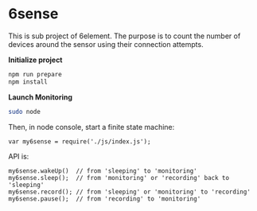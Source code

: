 # 6sense

This is sub project of 6element. The purpose is to count the number of devices around the sensor using their connection attempts.

**Initialize project**

```bash
npm run prepare
npm install
```

**Launch Monitoring**
```bash
sudo node
```
Then, in node console, start a finite state machine:
```
var my6sense = require('./js/index.js');
```

API is:
```
my6sense.wakeUp()  // from 'sleeping' to 'monitoring'
my6sense.sleep();  // from 'monitoring' or 'recording' back to 'sleeping'
my6sense.record(); // from 'sleeping' or 'monitoring' to 'recording'
my6sense.pause();  // from 'recording' to 'monitoring'
```




